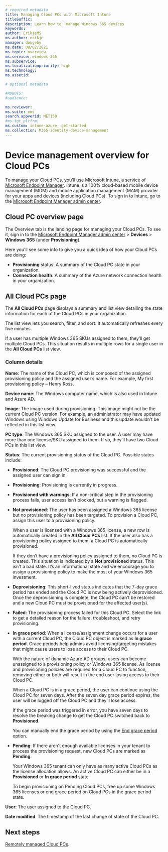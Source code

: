 ```yaml
---
# required metadata
title: Managing Cloud PCs with Microsoft Intune
titleSuffix:
description: Learn how to  manage Windows 365 devices
keywords:
author: ErikjeMS  
ms.author: erikje
manager: dougeby
ms.date: 08/02/2021
ms.topic: overview
ms.service: windows-365
ms.subservice:
ms.localizationpriority: high
ms.technology:
ms.assetid: 

# optional metadata

#ROBOTS:
#audience:

ms.reviewer: 
ms.suite: ems
search.appverid: MET150
#ms.tgt_pltfrm:
ms.custom: intune-azure; get-started
ms.collection: M365-identity-device-management
---
```


# Device management overview for Cloud PCs

To manage your Cloud PCs, you’ll use Microsoft Intune, a service of [Microsoft Endpoint Manager](https://admin.microsoft.com/). Intune is a 100% cloud-based mobile device management (MDM) and mobile application management (MAM) provider for your apps and devices (including Cloud PCs). To sign in to Intune, go to the [Microsoft Endpoint Manager admin center](https://go.microsoft.com/fwlink/?linkid=2109431).

## Cloud PC overview page

The Overview tab is the landing page for managing your Cloud PCs. To see it, sign in to the [Microsoft Endpoint Manager admin center](https://go.microsoft.com/fwlink/?linkid=2109431) > **Devices** > **Windows 365** (under **Provisioning**).

Here you'll see some info to give you a quick idea of how your Cloud PCs are doing:

- **Provisioning** status: A summary of the Cloud PC state in your organization.
- **Connection health**:  A summary of the Azure network connection health in your organization.  

## All Cloud PCs page

The **All Cloud PCs** page displays a summary and list view detailing the state information for each of the Cloud PCs in your organization.

The list view lets you search, filter, and sort. It automatically refreshes every five minutes.

If a user has multiple Windows 365 SKUs assigned to them, they’ll get multiple Cloud PCs. This situation results in multiple rows for a single user in the **All Cloud PCs** list view.

### Column details

**Name**: The name of the Cloud PC, which is composed of the assigned provisioning policy and the assigned user’s name. For example, My first provisioning policy – Henry Ross.

**Device name**: The Windows computer name, which is also used in Intune and Azure AD.

**Image**: The image used during provisioning. This image might not be the current Cloud PC version. For example, an administrator may have updated Windows using Windows Update for Business and this update wouldn’t be reflected in this list view.  

**PC type**: The Windows 365 SKU assigned to the user. A user may have more than one license/SKU assigned to them. If so, they’ll have two Cloud PCs in this list view.  

**Status**: The current provisioning status of the Cloud PC. Possible states include:
  
- **Provisioned**: The Cloud PC provisioning was successful and the assigned user can sign in.
- **Provisioning**: Provisioning is currently in progress.  
- **Provisioned with warnings**: If a non-critical step in the provisioning process fails, user access isn’t blocked, but a warning is flagged.  
- **Not provisioned**: The user has been assigned a Windows 365 license but no provisioning policy has been targeted. To provision a Cloud PC, assign this user to a provisioning policy.

  When a user is licensed with a Windows 365 license, a new row is automatically created in the **All Cloud PCs** list. If the user also has a provisioning policy assigned to them, a Cloud PC is automatically provisioned.

  If they don’t have a provisioning policy assigned to them, no Cloud PC is created. This situation is indicated by a **Not provisioned** status. This isn't a bad state. It’s an informational state and we encourage you to assign a provisioning policy to make the most of your Windows 365 investment.  

- **Deprovisioning**: This short-lived status indicates that the 7-day grace period has ended and the Cloud PC is now being actively deprovisioned. Once the deprovisioning is complete, the Cloud PC can’t be restored and a new Cloud PC must be provisioned for the affected user(s).
- **Failed**: The provisioning process failed for this Cloud PC. Select the link to get a detailed reason for the failure, troubleshoot, and retry provisioning.
- **In grace period**: When a license/assignment change occurs for a user with a current Cloud PC, the Cloud PC object is marked as **In grace period**. Grace periods help admins avoid licensing/targeting mistakes that might cause users to lose access to their Cloud PC.

  With the nature of dynamic Azure AD groups, users can become unassigned to a provisioning policy or Windows 365 license. As license and provisioning policies are required for a Cloud PC to function, removing either or both will result in the end user losing access to their Cloud PC.

  When a Cloud PC is in a grace period, the user can continue using the Cloud PC for seven days. After the seven day grace period expires, the user will be logged off the Cloud PC and they’ll lose access.

  If the grace period was triggered in error, you have seven days to resolve the breaking change to get the Cloud PC switched back to **Provisioned**.

  You can manually end the grace period by using the [End grace period](end-grace-period.md) option.
- **Pending**: If there aren't enough available licenses in your tenant to process the provisioning request, new Cloud PCs are marked as **Pending**.

  Your Windows 365 tenant can only have as many active Cloud PCs as the license allocation allows. An active Cloud PC can either be in a **Provisioned** or **In grace period** state.

  To begin provisioning on Pending Cloud PCs, free up some Windows 365 licenses or end grace period on Cloud PCs in the grace period state. 

**User**: The user assigned to the Cloud PC.  

**Date modified**: The timestamp of the last change of state of the Cloud PC.  

<!-- ########################## -->
## Next steps

[Remotely managed Cloud PCs](remotely-manage-cloud-pc.md).
